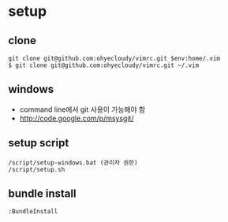 # setup

## clone
    git clone git@github.com:ohyecloudy/vimrc.git $env:home/.vim
    $ git clone git@github.com:ohyecloudy/vimrc.git ~/.vim

## windows
* command line에서 git 사용이 가능해야 함
 * http://code.google.com/p/msysgit/

## setup script
    /script/setup-windows.bat (관리자 권한)
    /script/setup.sh

## bundle install
    :BundleInstall

